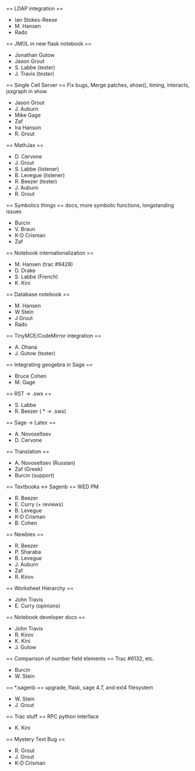 == LDAP integration ==
  * Ian Stokes-Reese
  * M. Hansen
  * Rado

== JMOL in new flask notebook ==
  * Jonathan Gutow
  * Jason Grout
  * S. Labbe (tester)
  * J. Travis (tester)

== Single Cell Server ==
Fix bugs, Merge patches, show(), timing, interacts, jsxgraph in show

  * Jason Grout
  * J. Auburn
  * Mike Gage
  * Zaf
  * Ira Hanson
  * R. Grout

== MathJax ==
  * D. Cervone
  * J. Grout
  * S. Labbe (listener)
  * B. Levegue (listener)
  * R. Beezer (tester)
  * J. Auburn
  * R. Grout

== Symbolics things ==
docs, more symbolic functions, longstanding issues
  * Burcin
  * V. Braun
  * K-D Crisman
  * Zaf

== Notebook internationalization ==
  * M. Hansen (trac #9428)
  * D. Drake
  * S. Labbe (French)
  * K. Kini

== Database notebook ==
  * M. Hansen
  * W Stein
  * J Grout
  * Rado

== TinyMCE/CodeMirror integration ==

  * A. Ohana
  * J. Gutow (tester)

== Integrating geogebra in Sage ==

  * Bruce Cohen
  * M. Gage

== RST -> .sws ==

  * S. Labbe
  * R. Beezer (  * -> .sws)

== Sage -> Latex ==
  * A. Novoseltsev
  * D. Cervone

== Translation ==
  * A. Novoseltsev (Russian)
  * Zaf (Greek)
  * Burcin (support)

== Textbooks <-> Sagenb ==
WED PM

  * R. Beezer
  * E. Curry (+ reviews)
  * B. Levegue
  * K-D Crisman
  * B. Cohen

== Newbies ==

  * R. Beezer
  * P. Sharaba
  * B. Levegue
  * J. Auburn
  * Zaf
  * R. Kirov

== Worksheet Hierarchy ==
  * John Travis
  * E. Curry (opinions)

== Notebook developer docs ==
  * John Travis
  * R. Kirov
  * K. Kini
  * J. Gutow

== Comparison of number field elements ==
Trac #6132, etc.

  * Burcin
  * W. Stein

==   *.sagenb ==
upgrade, flask, sage 4.7, and ext4 filesystem

  * W. Stein
  * J. Grout

== Trac stuff ==
RPC python interface

  * K. Kini

== Mystery Text Bug ==
  * R. Grout
  * J. Grout
  * K-D Crisman
